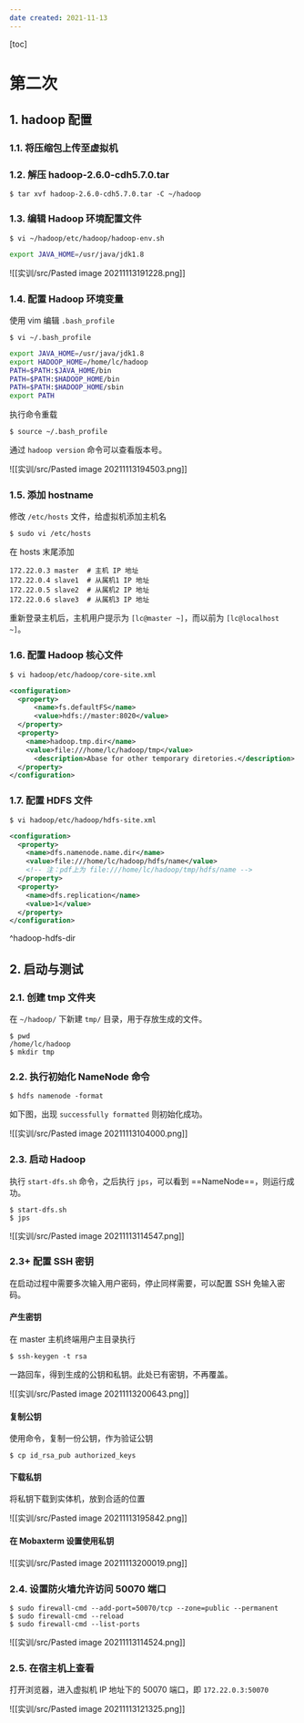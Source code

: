 ```yaml
---
date created: 2021-11-13
---
```


[toc]

# 第二次

## 1. hadoop 配置

### 1.1. 将压缩包上传至虚拟机

### 1.2. 解压 hadoop-2.6.0-cdh5.7.0.tar

```shell
$ tar xvf hadoop-2.6.0-cdh5.7.0.tar -C ~/hadoop
```

### 1.3. 编辑 Hadoop 环境配置文件

```shell
$ vi ~/hadoop/etc/hadoop/hadoop-env.sh
```

```bash
export JAVA_HOME=/usr/java/jdk1.8
```

![[实训/src/Pasted image 20211113191228.png]]

### 1.4. 配置 Hadoop 环境变量

使用 vim 编辑 `.bash_profile`

```shell
$ vi ~/.bash_profile
```

```bash
export JAVA_HOME=/usr/java/jdk1.8
export HADOOP_HOME=/home/lc/hadoop
PATH=$PATH:$JAVA_HOME/bin
PATH=$PATH:$HADOOP_HOME/bin
PATH=$PATH:$HADOOP_HOME/sbin
export PATH
```

执行命令重载

```shell
$ source ~/.bash_profile
```

通过 `hadoop version` 命令可以查看版本号。

![[实训/src/Pasted image 20211113194503.png]]

### 1.5. 添加 hostname

修改 `/etc/hosts` 文件，给虚拟机添加主机名

```shell
$ sudo vi /etc/hosts
```

在 hosts 末尾添加

```text
172.22.0.3 master  # 主机 IP 地址
172.22.0.4 slave1  # 从属机1 IP 地址
172.22.0.5 slave2  # 从属机2 IP 地址
172.22.0.6 slave3  # 从属机3 IP 地址
```

重新登录主机后，主机用户提示为 `[lc@master ~]`，而以前为 `[lc@localhost ~]`。

### 1.6. 配置 Hadoop 核心文件

```shell
$ vi hadoop/etc/hadoop/core-site.xml
```

```xml
<configuration>
  <property>
	  <name>fs.defaultFS</name>
	  <value>hdfs://master:8020</value>
  </property>
  <property>
    <name>hadoop.tmp.dir</name>
	<value>file:///home/lc/hadoop/tmp</value>
	  <description>Abase for other temporary diretories.</description>
  </property>
</configuration>
```

### 1.7. 配置 HDFS 文件

```shell
$ vi hadoop/etc/hadoop/hdfs-site.xml
```

```xml
<configuration>
  <property>
    <name>dfs.namenode.name.dir</name>
	<value>file:///home/lc/hadoop/hdfs/name</value>
	<!-- 注：pdf上为 file:///home/lc/hadoop/tmp/hdfs/name -->
  </property>
  <property>
	<name>dfs.replication</name>
	<value>1</value>
  </property>
</configuration>
```

^hadoop-hdfs-dir

## 2. 启动与测试

### 2.1. 创建 tmp 文件夹

在 `~/hadoop/` 下新建 `tmp/` 目录，用于存放生成的文件。

```shell
$ pwd
/home/lc/hadoop
$ mkdir tmp
```

### 2.2. 执行初始化 NameNode 命令

```shell
$ hdfs namenode -format
```

如下图，出现 `successfully formatted` 则初始化成功。

![[实训/src/Pasted image 20211113104000.png]]

### 2.3. 启动 Hadoop

执行 `start-dfs.sh` 命令，之后执行 `jps`，可以看到 ==NameNode==，则运行成功。

```shell
$ start-dfs.sh
$ jps
```

![[实训/src/Pasted image 20211113114547.png]]

### 2.3+ 配置 SSH 密钥

在启动过程中需要多次输入用户密码，停止同样需要，可以配置 SSH 免输入密码。

#### 产生密钥

在 master 主机终端用户主目录执行

```shell
$ ssh-keygen -t rsa
```

一路回车，得到生成的公钥和私钥。此处已有密钥，不再覆盖。

![[实训/src/Pasted image 20211113200643.png]]

#### 复制公钥

使用命令，复制一份公钥，作为验证公钥

```shell
$ cp id_rsa_pub authorized_keys
```

#### 下载私钥

将私钥下载到实体机，放到合适的位置

![[实训/src/Pasted image 20211113195842.png]]

#### 在 Mobaxterm 设置使用私钥

![[实训/src/Pasted image 20211113200019.png]]

### 2.4. 设置防火墙允许访问 50070 端口

```shell
$ sudo firewall-cmd --add-port=50070/tcp --zone=public --permanent
$ sudo firewall-cmd --reload
$ sudo firewall-cmd --list-ports
```

![[实训/src/Pasted image 20211113114524.png]]

### 2.5. 在宿主机上查看

打开浏览器，进入虚拟机 IP 地址下的 50070 端口，即 `172.22.0.3:50070`

![[实训/src/Pasted image 20211113121325.png]]
